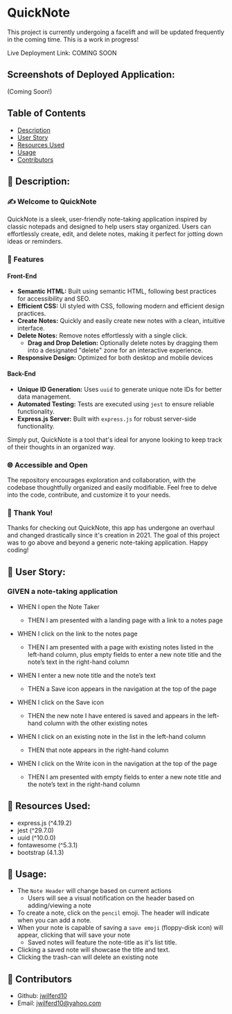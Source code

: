 # QuickNote
This project is currently undergoing a facelift and will be updated frequently in the coming time. This is a work in progress!

Live Deployment Link: COMING SOON
  
## Screenshots of Deployed Application:
(Coming Soon!)
  
## Table of Contents 
  - [Description](#wave-description)
  - [User Story](#book-user-story)
  - [Resources Used](#floppy_disk-resources-used)
  - [Usage](#minidisc-usage)
  - [Contributors](#paperclip-contributors)

## :wave: Description: 
### ✍️ Welcome to QuickNote
QuickNote is a sleek, user-friendly note-taking application inspired by classic notepads and designed to help users stay organized. Users can effortlessly create, edit, and delete notes, making it perfect for jotting down ideas or reminders.

### 🚀 Features
#### Front-End
- **Semantic HTML:** Built using semantic HTML, following best practices for accessibility and SEO.
- **Efficient CSS:** UI styled with CSS, following modern and efficient design practices.
- **Create Notes:** Quickly and easily create new notes with a clean, intuitive interface.
- **Delete Notes:** Remove notes effortlessly with a single click.
  - **Drag and Drop Deletion:** Optionally delete notes by dragging them into a designated "delete" zone for an interactive experience.
- **Responsive Design:** Optimized for both desktop and mobile devices

#### Back-End
- **Unique ID Generation:** Uses `uuid` to generate unique note IDs for better data management.
- **Automated Testing:** Tests are executed using `jest` to ensure reliable functionality.
- **Express.js Server:** Built with `express.js` for robust server-side functionality.

Simply put, QuickNote is a tool that's ideal for anyone looking to keep track of their thoughts in an organized way.

### 🌐 Accessible and Open
The repository encourages exploration and collaboration, with the codebase thoughtfully organized and easily modifiable. Feel free to delve into the code, contribute, and customize it to your needs.

### 🙏 Thank You!
Thanks for checking out QuickNote, this app has undergone an overhaul and changed drastically since it's creation in 2021. The goal of this project was to go above and beyond a generic note-taking application. Happy coding!

## :book: User Story:
### GIVEN a note-taking application
 - WHEN I open the Note Taker
   - THEN I am presented with a landing page with a link to a notes page
   
 - WHEN I click on the link to the notes page
   - THEN I am presented with a page with existing notes listed in the left-hand column, plus empty fields to enter a new note title and the note’s text in the right-hand column
 
 - WHEN I enter a new note title and the note’s text
   - THEN a Save icon appears in the navigation at the top of the page
 
 - WHEN I click on the Save icon
   - THEN the new note I have entered is saved and appears in the left-hand column with the other existing notes
 
 - WHEN I click on an existing note in the list in the left-hand column
   - THEN that note appears in the right-hand column
 
 - WHEN I click on the Write icon in the navigation at the top of the page
   - THEN I am presented with empty fields to enter a new note title and the note’s text in the right-hand column

## :floppy_disk: Resources Used:
- express.js (^4.19.2)
- jest (^29.7.0)
- uuid (^10.0.0)
- fontawesome (^5.3.1)
- bootstrap (4.1.3)

## :minidisc: Usage:
  - The `Note Header` will change based on current actions
    - Users will see a visual notification on the header based on adding/viewing a note
  - To create a note, click on the `pencil` emoji. The header will indicate when you can add a note.
  - When your note is capable of saving a `save emoji` (floppy-disk icon) will appear, clicking that will save your note
    - Saved notes will feature the note-title as it's list title.
  - Clicking a saved note will showcase the title and text.
  - Clicking the trash-can will delete an existing note
  
## :paperclip: Contributors
  - Github: [jwilferd10](https://github.com/jwilferd10)
  - Email: jwilferd10@yahoo.com 
